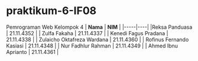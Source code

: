 # praktikum-6-IF08
Pemrograman Web Kelompok 4
| **Nama** | **NIM** |
|-----|----|
|Reksa Panduasa | 21.11.4352 |
| Zulfa Fakaha | 21.11.4337 |
| Kenedi Fagus Pradana | 21.11.4338 |
| Zulaicho Oktafreza Wardana | 21.11.4360 |
| Rofinus Fernando Kasiasi | 21.11.4348 |
| Nur Fadhlur Rahman | 21.11.4349 |
| Ahmed Ibnu Aprianto | 21.11.4361 |
